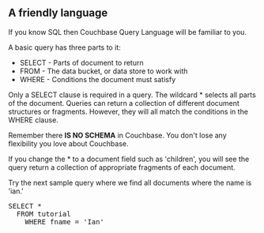 ## A friendly language

If you know SQL then Couchbase Query Language will be familiar to you.

A basic query has three parts to it:

* SELECT - Parts of document to return
* FROM - The data bucket, or data store to work with
* WHERE - Conditions the document must satisfy

Only a SELECT clause is required in a query. The wildcard * selects all parts of the document. Queries can return a collection of different document structures or fragments. However, they will all match the conditions in the WHERE clause.

Remember there **IS NO SCHEMA** in Couchbase. You don't lose any flexibility you love about Couchbase.

If you change the * to a document field such as 'children', you will see the query return a collection of appropriate fragments of each document.

Try the next sample query where we find all documents where the name is 'ian.'

<pre id="example">
SELECT *
  FROM tutorial
    WHERE fname = 'Ian'
</pre>
